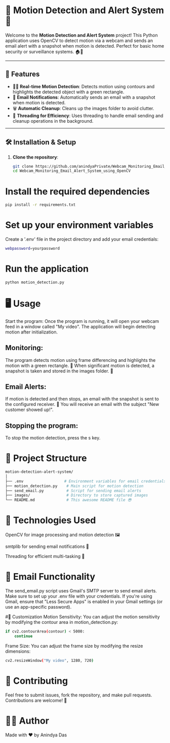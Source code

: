 # 📸 Motion Detection and Alert System 🚨

Welcome to the **Motion Detection and Alert System** project! This Python application uses OpenCV to detect motion via a webcam and sends an email alert with a snapshot when motion is detected. Perfect for basic home security or surveillance systems. 🏠👀

---

## 🎯 Features

- 🕵️‍♂️ **Real-time Motion Detection**: Detects motion using contours and highlights the detected object with a green rectangle.
- 📧 **Email Notifications**: Automatically sends an email with a snapshot when motion is detected.
- 🗑️ **Automatic Cleanup**: Cleans up the images folder to avoid clutter.
- 🧵 **Threading for Efficiency**: Uses threading to handle email sending and cleanup operations in the background.

---

## 🛠️ Installation & Setup

1. **Clone the repository**:
   ```bash
   git clone https://github.com/anindyaPrivate/Webcam_Monitoring_Email_Alert_System_using_OpenCV.git
   cd Webcam_Monitoring_Email_Alert_System_using_OpenCV
   ```
   
# Install the required dependencies
```bash
pip install -r requirements.txt
```
# Set up your environment variables

Create a '.env' file in the project directory and add your email credentials:
```bash
webpassword=yourpassword
```
# Run the application
```bash
python motion_detection.py
```

# 🖥️ Usage
Start the program:
Once the program is running, it will open your webcam feed in a window called "My video". The application will begin detecting motion after initialization.

## Monitoring:

The program detects motion using frame differencing and highlights the motion with a green rectangle. 📐
When significant motion is detected, a snapshot is taken and stored in the images folder. 📸

## Email Alerts:

If motion is detected and then stops, an email with the snapshot is sent to the configured receiver. 📧
You will receive an email with the subject "New customer showed up!".
## Stopping the program:

To stop the motion detection, press the s key.

# 📂 Project Structure
```bash
motion-detection-alert-system/
│
├── .env                  # Environment variables for email credentials
├── motion_detection.py    # Main script for motion detection
├── send_email.py          # Script for sending email alerts
├── images/                # Directory to store captured images
└── README.md              # This awesome README file 😎
```
# 🚀 Technologies Used
OpenCV for image processing and motion detection 🖼️

smtplib for sending email notifications 💌

Threading for efficient multi-tasking 🧵

# 📧 Email Functionality
The send_email.py script uses Gmail's SMTP server to send email alerts. Make sure to set up your .env file with your credentials. If you're using Gmail, ensure that "Less Secure Apps" is enabled in your Gmail settings (or use an app-specific password).

#🔧 Customization
Motion Sensitivity: You can adjust the motion sensitivity by modifying the contour area in motion_detection.py:
```bash
if cv2.contourArea(contour) < 5000:
    continue
```
Frame Size: You can adjust the frame size by modifying the resize dimensions:
```bash
cv2.resizeWindow("My video", 1280, 720)
```

# 🤝 Contributing
Feel free to submit issues, fork the repository, and make pull requests. Contributions are welcome! 🚀

# 🧑‍💻 Author
Made with ❤️ by Anindya Das




